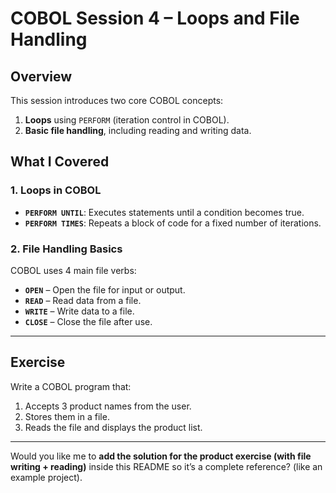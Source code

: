 # COBOL Session 4 – Loops and File Handling

##  Overview

This session introduces two core COBOL concepts:

1. **Loops** using `PERFORM` (iteration control in COBOL).
2. **Basic file handling**, including reading and writing data.


##  What I Covered

### 1. Loops in COBOL

* **`PERFORM UNTIL`**: Executes statements until a condition becomes true.
* **`PERFORM TIMES`**: Repeats a block of code for a fixed number of iterations.


### 2. File Handling Basics

COBOL uses 4 main file verbs:

* **`OPEN`** – Open the file for input or output.
* **`READ`** – Read data from a file.
* **`WRITE`** – Write data to a file.
* **`CLOSE`** – Close the file after use.

---

## Exercise

Write a COBOL program that:

1. Accepts 3 product names from the user.
2. Stores them in a file.
3. Reads the file and displays the product list.

---



Would you like me to **add the solution for the product exercise (with file writing + reading)** inside this README so it’s a complete reference? (like an example project).
